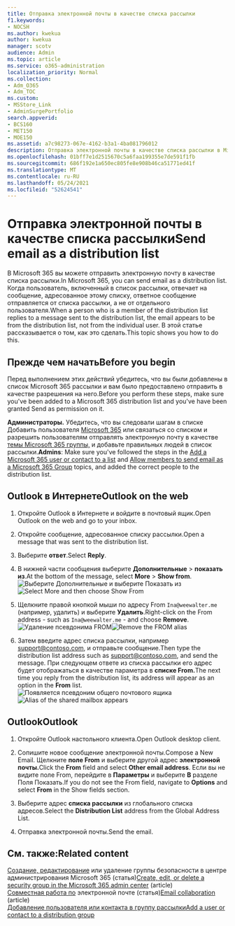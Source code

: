 ```yaml
---
title: Отправка электронной почты в качестве списка рассылки
f1.keywords:
- NOCSH
ms.author: kwekua
author: kwekua
manager: scotv
audience: Admin
ms.topic: article
ms.service: o365-administration
localization_priority: Normal
ms.collection:
- Adm_O365
- Adm_TOC
ms.custom:
- MSStore_Link
- AdminSurgePortfolio
search.appverid:
- BCS160
- MET150
- MOE150
ms.assetid: a7c98273-067e-4162-b3a1-4ba081796012
description: Отправка электронной почты в качестве списка рассылки в Microsoft 365, чтобы при ответе участника на сообщение оно было из списка рассылки.
ms.openlocfilehash: 01bff7e1d2515670c5a6faa199355e7de591f1fb
ms.sourcegitcommit: 686f192e1a650ec805fe8e908b46ca51771ed41f
ms.translationtype: MT
ms.contentlocale: ru-RU
ms.lasthandoff: 05/24/2021
ms.locfileid: "52624541"
---
```

# <a name="send-email-as-a-distribution-list"></a><span data-ttu-id="c651e-103">Отправка электронной почты в качестве списка рассылки</span><span class="sxs-lookup"><span data-stu-id="c651e-103">Send email as a distribution list</span></span>

<span data-ttu-id="c651e-104">В Microsoft 365 вы можете отправить электронную почту в качестве списка рассылки.</span><span class="sxs-lookup"><span data-stu-id="c651e-104">In Microsoft 365, you can send email as a distribution list.</span></span> <span data-ttu-id="c651e-105">Когда пользователь, включенный в список рассылки, отвечает на сообщение, адресованное этому списку, ответное сообщение отправляется от списка рассылки, а не от отдельного пользователя.</span><span class="sxs-lookup"><span data-stu-id="c651e-105">When a person who is a member of the distribution list replies to a message sent to the distribution list, the email appears to be from the distribution list, not from the individual user.</span></span> <span data-ttu-id="c651e-106">В этой статье рассказывается о том, как это сделать.</span><span class="sxs-lookup"><span data-stu-id="c651e-106">This topic shows you how to do this.</span></span>
  
## <a name="before-you-begin"></a><span data-ttu-id="c651e-107">Прежде чем начать</span><span class="sxs-lookup"><span data-stu-id="c651e-107">Before you begin</span></span>

<span data-ttu-id="c651e-108">Перед выполнением этих действий убедитесь, что вы были добавлены в список Microsoft 365 рассылки и вам было предоставлено отправить в качестве разрешения на него.</span><span class="sxs-lookup"><span data-stu-id="c651e-108">Before you perform these steps, make sure you've been added to a Microsoft 365 distribution list and you've have been granted Send as permission on it.</span></span>
  
 <span data-ttu-id="c651e-109">**Администраторы.** Убедитесь, что вы следовали шагам в списке Добавить пользователя [Microsoft 365](../email/add-user-or-contact-to-distribution-list.md) или связаться со списком и разрешить пользователям отправлять электронную почту в качестве [темы Microsoft 365 группы,](../../solutions/allow-members-to-send-as-or-send-on-behalf-of-group.md#allow-members-to-send-email-as-a-group) и добавьте правильных людей в список рассылки.</span><span class="sxs-lookup"><span data-stu-id="c651e-109">**Admins**: Make sure you've followed the steps in the [Add a Microsoft 365 user or contact to a list](../email/add-user-or-contact-to-distribution-list.md) and [Allow members to send email as a Microsoft 365 Group](../../solutions/allow-members-to-send-as-or-send-on-behalf-of-group.md#allow-members-to-send-email-as-a-group) topics, and added the correct people to the distribution list.</span></span>
  
## <a name="outlook-on-the-web"></a><span data-ttu-id="c651e-110">Outlook в Интернете</span><span class="sxs-lookup"><span data-stu-id="c651e-110">Outlook on the web</span></span>

1. <span data-ttu-id="c651e-111">Откройте Outlook в Интернете и войдите в почтовый ящик.</span><span class="sxs-lookup"><span data-stu-id="c651e-111">Open Outlook on the web and go to your inbox.</span></span> 
    
2. <span data-ttu-id="c651e-112">Откройте сообщение, адресованное списку рассылки.</span><span class="sxs-lookup"><span data-stu-id="c651e-112">Open a message that was sent to the distribution list.</span></span> 
    
3. <span data-ttu-id="c651e-113">Выберите **ответ**.</span><span class="sxs-lookup"><span data-stu-id="c651e-113">Select **Reply**.</span></span> 
    
4. <span data-ttu-id="c651e-114">В нижней части сообщения выберите **Дополнительные** \> **показать из**.</span><span class="sxs-lookup"><span data-stu-id="c651e-114">At the bottom of the message, select **More** \> **Show from**.</span></span><br/> <span data-ttu-id="c651e-115">![Выберите Дополнительные и выберите Показать из](../../media/534f13b7-9f15-48ea-8835-ea2ed1863ece.png)</span><span class="sxs-lookup"><span data-stu-id="c651e-115">![Select More and then choose Show From](../../media/534f13b7-9f15-48ea-8835-ea2ed1863ece.png)</span></span>
  
5. <span data-ttu-id="c651e-116">Щелкните правой кнопкой мыши по адресу From `Ina@weewalter.me` (например, удалить) и выберите **Удалить**.</span><span class="sxs-lookup"><span data-stu-id="c651e-116">Right-click on the From address - such as `Ina@weewalter.me` - and choose **Remove**.</span></span><br/> <span data-ttu-id="c651e-117">![Удаление псевдонима FROM](../../media/9b8d8e8f-dc46-499c-89bd-0a480603bf1f.png)</span><span class="sxs-lookup"><span data-stu-id="c651e-117">![Remove the FROM alias](../../media/9b8d8e8f-dc46-499c-89bd-0a480603bf1f.png)</span></span>
  
6. <span data-ttu-id="c651e-118">Затем введите адрес списка рассылки, например support@contoso.com, и отправьте сообщение.</span><span class="sxs-lookup"><span data-stu-id="c651e-118">Then type the distribution list address such as support@contoso.com, and send the message.</span></span> <span data-ttu-id="c651e-119">При следующем ответе из списка рассылки его адрес будет отображаться в качестве параметра в **списке From.**</span><span class="sxs-lookup"><span data-stu-id="c651e-119">The next time you reply from the distribution list, its address will appear as an option in the **From** list.</span></span><br/><span data-ttu-id="c651e-120">![Появляется псевдоним общего почтового ящика](../../media/f7632a9a-9cab-446c-9e37-23ef50c5b975.png)</span><span class="sxs-lookup"><span data-stu-id="c651e-120">![Alias of the shared mailbox appears](../../media/f7632a9a-9cab-446c-9e37-23ef50c5b975.png)</span></span>

## <a name="outlook"></a><span data-ttu-id="c651e-121">Outlook</span><span class="sxs-lookup"><span data-stu-id="c651e-121">Outlook</span></span>

1. <span data-ttu-id="c651e-122">Откройте Outlook настольного клиента.</span><span class="sxs-lookup"><span data-stu-id="c651e-122">Open Outlook desktop client.</span></span>

2. <span data-ttu-id="c651e-123">Сопишите новое сообщение электронной почты.</span><span class="sxs-lookup"><span data-stu-id="c651e-123">Compose a New Email.</span></span> <span data-ttu-id="c651e-124">Щелкните **поле From** и выберите другой адрес **электронной почты.**</span><span class="sxs-lookup"><span data-stu-id="c651e-124">Click the **From** field and select **Other email address**.</span></span> <span data-ttu-id="c651e-125">Если вы не видите поле From, перейдите в **Параметры** и выберите **В** разделе Поля Показать.</span><span class="sxs-lookup"><span data-stu-id="c651e-125">If you do not see the From field, navigate to **Options** and select **From** in the Show fields section.</span></span>

3. <span data-ttu-id="c651e-126">Выберите адрес **списка рассылки** из глобального списка адресов.</span><span class="sxs-lookup"><span data-stu-id="c651e-126">Select the **Distribution List** address from the Global Address List.</span></span>

4. <span data-ttu-id="c651e-127">Отправка электронной почты.</span><span class="sxs-lookup"><span data-stu-id="c651e-127">Send the email.</span></span>

## <a name="related-content"></a><span data-ttu-id="c651e-128">См. также:</span><span class="sxs-lookup"><span data-stu-id="c651e-128">Related content</span></span>

<span data-ttu-id="c651e-129">[Создание, редактирование](../email/create-edit-or-delete-a-security-group.md) или удаление группы безопасности в центре администрирования Microsoft 365 (статья)</span><span class="sxs-lookup"><span data-stu-id="c651e-129">[Create, edit, or delete a security group in the Microsoft 365 admin center](../email/create-edit-or-delete-a-security-group.md) (article)</span></span>\
<span data-ttu-id="c651e-130">[Совместная работа по](../email/email-collaboration.md) электронной почте (статья)</span><span class="sxs-lookup"><span data-stu-id="c651e-130">[Email collaboration](../email/email-collaboration.md) (article)</span></span>\
[<span data-ttu-id="c651e-131">Добавление пользователя или контакта в группу рассылки</span><span class="sxs-lookup"><span data-stu-id="c651e-131">Add a user or contact to a distribution group</span></span>](../email/add-user-or-contact-to-distribution-list.md)